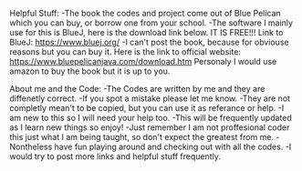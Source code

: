 Helpful Stuff:
-The book the codes and project come out of Blue Pelican which you can buy, or borrow one from your school. 
-The software I mainly use for this is BlueJ, here is the download link below. IT IS FREE!!! 
 Link to BlueJ: https://www.bluej.org/
-I can't post the book, because for obviouse reasons but you can buy it. Here is the link to official website: https://www.bluepelicanjava.com/download.htm
 Personaly I would use amazon to buy the book but it is up to you.

About me and the Code: 
-The Codes are written by me and they are diffenetly correct. 
-If you spot a mistake please let me know. 
-They are not completly mean't to be copied, but you can use it as referance or help. 
-I am new to this so I will need your help too.
-This will be frequently updated as I learn new things so enjoy!
-Just remember I am not proffesional coder this just what I am being taught, so don't expect the greatest from me.
-Nontheless have fun playing around and checking out with all the codes.
-I would try to post more links and helpful stuff frequently.
